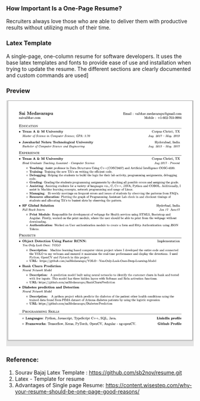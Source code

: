 ### How Important Is a One-Page Resume?
Recruiters always love those who are able to deliver them with productive results without utilizing much of their time.

### Latex Template
A single-page, one-column resume for software developers. It uses the base latex templates and fonts to provide ease of use and installation when trying to update the resume. The different sections are clearly documented and custom commands are used]

### Preview
![Resume Screenshot](/resume.png)


### Reference: 
1) Sourav Bajaj Latex Template : https://github.com/sb2nov/resume.git
2) Latex - Template for resume
3) Advantages of Single page Resume: https://content.wisestep.com/why-your-resume-should-be-one-page-good-reasons/
